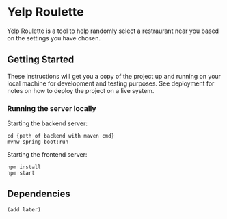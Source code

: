 # Yelp Roulette

Yelp Roulette is a tool to help randomly select a restraurant near you based on the settings you have chosen.



## Getting Started

These instructions will get you a copy of the project up and running on your local machine for development and testing purposes. See deployment for notes on how to deploy the project on a live system.



### Running the server locally

Starting the backend server:
```
cd {path of backend with maven cmd}
mvnw spring-boot:run
```

Starting the frontend server:
```
npm install
npm start
```


## Dependencies
```
(add later)
```


